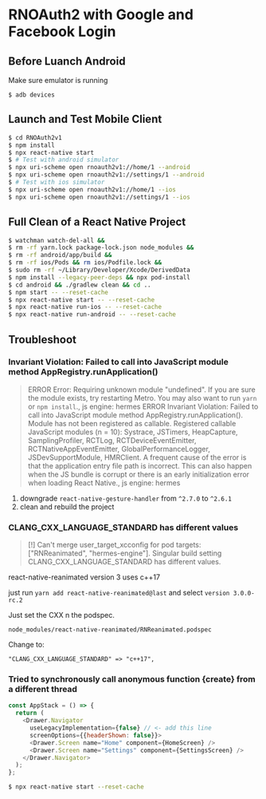 # RNOAuth2 with Google and Facebook Login

## Before Luanch Android

Make sure emulator is running

```
$ adb devices
```

## Launch and Test Mobile Client

```sh
$ cd RNOAuth2v1
$ npm install
$ npx react-native start
$ # Test with android simulator
$ npx uri-scheme open rnoauth2v1://home/1 --android
$ npx uri-scheme open rnoauth2v1://settings/1 --android
$ # Test with ios simulator
$ npx uri-scheme open rnoauth2v1://home/1 --ios
$ npx uri-scheme open rnoauth2v1://settings/1 --ios
```

## Full Clean of a React Native Project

```sh
$ watchman watch-del-all &&
$ rm -rf yarn.lock package-lock.json node_modules &&
$ rm -rf android/app/build &&
$ rm -rf ios/Pods && rm ios/Podfile.lock &&
$ sudo rm -rf ~/Library/Developer/Xcode/DerivedData
$ npm install --legacy-peer-deps && npx pod-install
$ cd android && ./gradlew clean && cd ..
$ npm start -- --reset-cache
$ npx react-native start -- --reset-cache
$ npx react-native run-ios -- --reset-cache
$ npx react-native run-android -- --reset-cache
```

## Troubleshoot

### Invariant Violation: Failed to call into JavaScript module method AppRegistry.runApplication()

> ERROR Error: Requiring unknown module "undefined". If you are sure the module exists, try restarting Metro. You may also want to run `yarn` or `npm install`., js engine: hermes
> ERROR Invariant Violation: Failed to call into JavaScript module method AppRegistry.runApplication(). Module has not been registered as callable. Registered callable JavaScript modules (n = 10): Systrace, JSTimers, HeapCapture, SamplingProfiler, RCTLog, RCTDeviceEventEmitter, RCTNativeAppEventEmitter, GlobalPerformanceLogger, JSDevSupportModule, HMRClient.
> A frequent cause of the error is that the application entry file path is incorrect. This can also happen when the JS bundle is corrupt or there is an early initialization error when loading React Native., js engine: hermes

1. downgrade `react-native-gesture-handler` from `^2.7.0` to `^2.6.1`
2. clean and rebuild the project

### CLANG_CXX_LANGUAGE_STANDARD has different values

> [!] Can't merge user_target_xcconfig for pod targets: ["RNReanimated", "hermes-engine"]. Singular build setting CLANG_CXX_LANGUAGE_STANDARD has different values.

react-native-reanimated version 3 uses c++17

just run `yarn add react-native-reanimated@last` and select `version 3.0.0-rc.2`

Just set the CXX n the podspec.

`node_modules/react-native-reanimated/RNReanimated.podspec`

Change to:

`"CLANG_CXX_LANGUAGE_STANDARD" => "c++17",`

### Tried to synchronously call anonymous function {create} from a different thread

```js
const AppStack = () => {
  return (
    <Drawer.Navigator
      useLegacyImplementation={false} // <- add this line
      screenOptions={{headerShown: false}}>
      <Drawer.Screen name="Home" component={HomeScreen} />
      <Drawer.Screen name="Settings" component={SettingsScreen} />
    </Drawer.Navigator>
  );
};
```

```bash
$ npx react-native start --reset-cache
```

